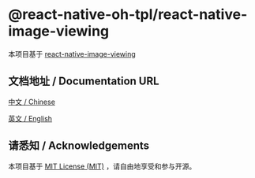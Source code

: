# @react-native-oh-tpl/react-native-image-viewing

本项目基于 [react-native-image-viewing](https://github.com/jobtoday/react-native-image-viewing)

## 文档地址 / Documentation URL

[中文 / Chinese](https://gitee.com/react-native-oh-library/usage-docs/blob/master/zh-cn/react-native-image-viewing.md)

[英文 / English](https://gitee.com/react-native-oh-library/usage-docs/blob/master/zh-en/react-native-image-viewing.md)

## 请悉知 / Acknowledgements

本项目基于 [MIT License (MIT)](https://github.com/jobtoday/react-native-image-viewing/blob/master/LICENSE) ，请自由地享受和参与开源。

